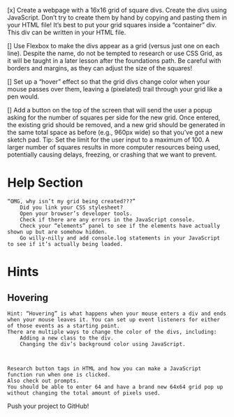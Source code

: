 [x] Create a webpage with a 16x16 grid of square divs. Create the divs using JavaScript. Don’t try to create them by hand by copying and pasting them in your HTML file! It’s best to put your grid squares inside a “container” div. This div can be written in your HTML file.

[] Use Flexbox to make the divs appear as a grid (versus just one on each line). Despite the name, do not be tempted to research or use CSS Grid, as it will be taught in a later lesson after the foundations path. Be careful with borders and margins, as they can adjust the size of the squares!

[] Set up a “hover” effect so that the grid divs change color when your mouse passes over them, leaving a (pixelated) trail through your grid like a pen would.

[] Add a button on the top of the screen that will send the user a popup asking for the number of squares per side for the new grid. Once entered, the existing grid should be removed, and a new grid should be generated in the same total space as before (e.g., 960px wide) so that you’ve got a new sketch pad.  Tip: Set the limit for the user input to a maximum of 100. A larger number of squares results in more computer resources being used, potentially causing delays, freezing, or crashing that we want to prevent.



# Help Section
    “OMG, why isn’t my grid being created???”
        Did you link your CSS stylesheet?
        Open your browser’s developer tools.
        Check if there are any errors in the JavaScript console.
        Check your “elements” panel to see if the elements have actually shown up but are somehow hidden.
        Go willy-nilly and add console.log statements in your JavaScript to see if it’s actually being loaded.

# Hints
## Hovering
    Hint: “Hovering” is what happens when your mouse enters a div and ends when your mouse leaves it. You can set up event listeners for either of those events as a starting point.
    There are multiple ways to change the color of the divs, including:
        Adding a new class to the div.
        Changing the div’s background color using JavaScript.


   
    Research button tags in HTML and how you can make a JavaScript function run when one is clicked.
    Also check out prompts.
    You should be able to enter 64 and have a brand new 64x64 grid pop up without changing the total amount of pixels used.

Push your project to GitHub!